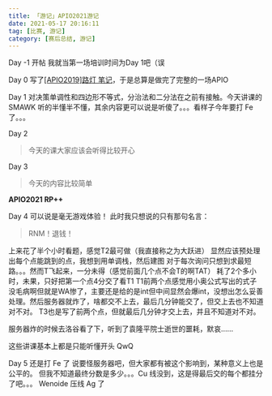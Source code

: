```yaml
---
title: 「游记」APIO2021游记
date: 2021-05-17 20:16:11
tag: [比赛, 游记]
category: [赛后总结, 游记]
---
```


Day -1
开帖
我就当第一场培训时间为Day 1吧（误

Day 0
写了[[APIO2019]路灯 笔记](https://www.wzsyyh.ml/post/ludeng/)，于是总算是做完了完整的一场APIO

Day 1
对决策单调性和四边形不等式，分治法和二分法在之前有接触。今天讲课的 SMAWK 听的半懂半不懂，其余内容更可以说是听傻了。。。看样子今年要打 Fe 了。。。

Day 2
> 今天的课大家应该会听得比较开心

Day 3
> 今天的内容比较简单

**APIO2021 RP++**

Day 4
可以说是毫无游戏体验！
此时我只想说的只有那句名言：
> RNM！退钱！

上来花了半个小时看题，感觉T2最可做（我直接称之为大跃进）
显然应该预处理出每个点能跳到的点，我想到用单调栈，然后建图
对于每次询问只想到求最短路。。。然而T飞起来，一分未得（感觉前面几个点不会T的啊TAT）
耗了2个多小时，未果，只好把第一个点4分交了看T1
T1前两个点感觉用小奥公式写出的式子没毛病啊但就是WA惨了，主要还是给的是int但中间显然会爆int，没想出怎么妥善处理。然后服务器就炸了，啥都交不上去，最后几分钟能交了，但交上去也不知道对不对。
T3也是写了前两个点，但就最后几分钟才交上去，并且不知道对不对。

服务器炸的时候去洛谷看了下，听到了袁隆平院士逝世的噩耗，默哀……

这些讲课基本上都是只能听懂开头 QwQ

Day 5
还是打 Fe 了
说要怪服务器吧，但大家都有被这个影响到，某种意义上也是公平的。
但我不知道最终分数是多少。。。Cu 线没到，这是得最后交的每个都挂分了吧。。。
Wenoide 压线 Ag 了